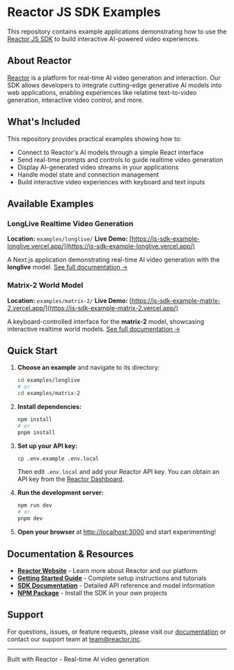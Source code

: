 # Reactor JS SDK Examples

This repository contains example applications demonstrating how to use the [Reactor JS SDK](https://www.npmjs.com/package/@reactor-team/js-sdk) to build interactive AI-powered video experiences.

## About Reactor

[Reactor](https://reactor.inc) is a platform for real-time AI video generation and interaction. Our SDK allows developers to integrate cutting-edge generative AI models into web applications, enabling experiences like relatime text-to-video generation, interactive video control, and more.

## What's Included

This repository provides practical examples showing how to:

- Connect to Reactor's AI models through a simple React interface
- Send real-time prompts and controls to guide realtime video generation
- Display AI-generated video streams in your applications
- Handle model state and connection management
- Build interactive video experiences with keyboard and text inputs

## Available Examples

### LongLive Realtime Video Generation

**Location:** `examples/longlive/`
**Live Demo:** [https://js-sdk-example-longlive.vercel.app/](https://js-sdk-example-longlive.vercel.app/)

A Next.js application demonstrating real-time AI video generation with the **longlive** model. [See full documentation →](examples/longlive/README.md)

### Matrix-2 World Model

**Location:** `examples/matrix-2/`
**Live Demo:** [https://js-sdk-example-matrix-2.vercel.app/](https://js-sdk-example-matrix-2.vercel.app/)

A keyboard-controlled interface for the **matrix-2** model, showcasing interactive realtime world models. [See full documentation →](examples/matrix-2/README.md)

## Quick Start

1. **Choose an example** and navigate to its directory:
   ```bash
   cd examples/longlive
   # or
   cd examples/matrix-2
   ```

2. **Install dependencies:**
   ```bash
   npm install
   # or
   pnpm install
   ```

3. **Set up your API key:**
   ```bash
   cp .env.example .env.local
   ```
   
   Then edit `.env.local` and add your Reactor API key. You can obtain an API key from the [Reactor Dashboard](https://reactor-technologies.readme.io/docs/getting-started).

4. **Run the development server:**
   ```bash
   npm run dev
   # or
   pnpm dev
   ```

5. **Open your browser** at [http://localhost:3000](http://localhost:3000) and start experimenting!

## Documentation & Resources

- **[Reactor Website](https://reactor.inc)** - Learn more about Reactor and our platform
- **[Getting Started Guide](https://reactor-technologies.readme.io/docs/getting-started)** - Complete setup instructions and tutorials
- **[SDK Documentation](https://reactor-technologies.readme.io/docs/overview)** - Detailed API reference and model information
- **[NPM Package](https://www.npmjs.com/package/@reactor-team/js-sdk)** - Install the SDK in your own projects

## Support

For questions, issues, or feature requests, please visit our [documentation](https://reactor-technologies.readme.io) or contact our support team at [team@reactor.inc](mailto:team@reactor.inc).

---

Built with Reactor - Real-time AI video generation
